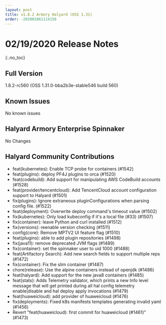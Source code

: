 ```yaml
---
layout: post
title: v1.8.2 Armory Halyard (OSS 1.31)
order: -202001061114156
---
```


# 02/19/2020 Release Notes
{:.no_toc}

## Full Version
1.8.2-rc560 (OSS 1.31.0-bba2b3e-stable546 build 560)

## Known Issues
No known issues

## Halyard Armory Enterprise Spinnaker
 No Changes

## Halyard Community Contributions
 - feat(kubernetes): Enable TCP probe for containers (#1542)
 - feat(plugins): deploy PF4J plugins to orca (#1520)
 - feat(codebuild): Add support for manipulating AWS CodeBuild accounts (#1528)
 - feat(provider/tencentcloud): Add TencentCloud account configuration support to Halyard (#1501)
 - fix(plugins): Ignore extraneous pluginConfigurations when parsing config file. (#1522)
 - feat(deployment): Overwrite deploy command's timeout value (#1502)
 - fix(kubernetes): Only load kubeconfig if it's a local file (#33) (#1507)
 - fix(container): leave Python and curl installed (#1512)
 - fix(versions): reenable version checking (#1511)
 - config(core): Remove MPTV2 UI feature flag (#1510)
 - feat(plugins): able to add plugin repositories (#1498)
 - fix(java11): remove deprecated JVM flags (#1489)
 - fix(container): set the spinnaker user to uid 1000 (#1488)
 - feat(Artifactory Search): Add new search fields to support multiple reps (#1472)
 - fix(container): Fix the slim container (#1487)
 - chore(release): Use the alpine containers instead of openjdk (#1486)
 - feat(halyard): Add support for the new java8 containers (#1485)
 - feat(stats): Adds Telemetry validator, which prints a new Info level message that will get printed during all hal config telemetry enable|disable and hal deploy apply invocations (#1479)
 - feat(huaweicloud): add provider of huaweicloud (#1476)
 - fix(deployments): Fixed k8s manifests templates generating invalid yaml (#1456)
 - Revert "feat(huaweicloud): first commit for huaweicloud (#1461)" (#1473)
 